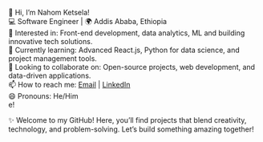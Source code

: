👋 Hi, I’m Nahom Ketsela!  
💻 Software Engineer | 🌍 Addis Ababa, Ethiopia  
👀 Interested in: Front-end development, data analytics, ML and building innovative tech solutions.  
🌱 Currently learning: Advanced React.js, Python for data science, and project management tools.  
💞 Looking to collaborate on: Open-source projects, web development, and data-driven applications.  
📫 How to reach me: [Email](mailto:nahoket@gmail.com) | [LinkedIn](https://linkedin.com/in/nahom-ketsela)  
😄 Pronouns: He/Him  
e!  

✨ Welcome to my GitHub! Here, you’ll find projects that blend creativity, technology, and problem-solving. Let’s build something amazing together!  
